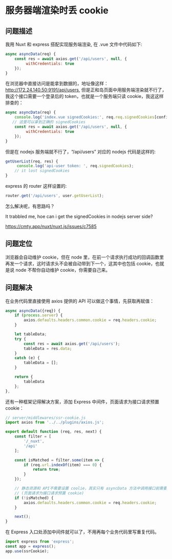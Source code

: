 # 服务器端渲染时丢 cookie

## 问题描述

我用 Nuxt 和 express 搭配实现服务端渲染, 在 .vue 文件中代码如下:

```js
async asyncData(req) {
    const res = await axios.get('/api/users', null, {
         withCredentials: true
    });
}
```
在浏览器中直接访问是能拿到数据的，地址像这样：http://172.24.140.50:9191/api/users, 但是正和岛页面中用服务端渲染就不行了，我这个接口需要一个登录后的 token，也就是一个服务端只读 cookie，我这这样排查的：

```js
async asyncData(req) {
    console.log('index.vue signedCookies:', req.req.signedCookies[config.authCookieName]);
   // 这里可以拿到正确的 signedCookies
    const res = await axios.get('/api/users', null, {
         withCredentials: true
    });
}
```
但是在 nodejs 服务端就不行了，“/api/users” 对应的 nodejs 代码是这样的:

```js
getUserList(req, res) {
     console.log('api-user token: ', req.signedCookies);
    // it lost signedCookies
}
```

express 的 router 这样设置的:

```js
router.get('/api/users', user.getUserList);
```

怎么解决呢，有思路吗？

It trabbled me, hoe can i get the signedCookies in nodejs server side?

https://cmty.app/nuxt/nuxt.js/issues/c7585

## 问题定位

浏览器会自动维护 cookie，但在 node 里，在前一个请求执行成功的回调函数里再发一个请求，这时请求头不会被自动带到下一个，这其中也包括 cookie，也就是说 node 不帮你自动维护 cookie，你需要自己来。

## 问题解决

在业务代码里直接使用 axios 提供的 API 可以做这个事情，先获取再赋值：
```js
async asyncData({req}) {
    if (process.server) {
        axios.defaults.headers.common.cookie = req.headers.cookie;
    }

    let tableData;
    try {
        const res = await axios.get('/api/users');
        tableData = res.data;
    }
    catch (e) {
        tableData = [];
    }

    return {
        tableData
    };
},
```

还有一种框架记得解决方案，添加 Express 中间件，页面请求为接口请求预置 cookie：

```js
// server/middlewares/ssr-cookie.js
import axios from '../../plugins/axios.js';

export default function (req, res, next) {
    const filter = [
        '/_nuxt',
        '/api'
    ];

    const isMatched = filter.some(item => {
        if (req.url.indexOf(item) === 0) {
            return true;
        }
    });

    // 静态资源和 API不需要设置 coolie，其实只有 asyncData 方法中调用接口前需要预置 cookie
    // (页面请求为接口请求预置 cookie)
    if (!isMatched) {
        axios.defaults.headers.common.cookie = req.headers.cookie;
    }

    next();
}
```

在 Express 入口处添加中间件就可以了，不用再每个业务代码里写重复代码。

```js
import express from 'express';
const app = express();
app.use(ssrCookie);
```
